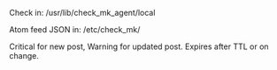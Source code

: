 Check in: /usr/lib/check_mk_agent/local

Atom feed JSON in: /etc/check_mk/

Critical for new post, Warning for updated post.  Expires after TTL or on change.
